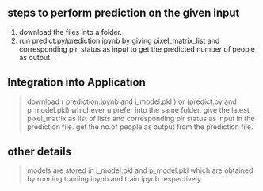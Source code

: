 ## steps to perform prediction on the given input
1) download the files into a folder.
2) run predict.py/prediction.ipynb by giving pixel_matrix_list and corresponding pir_status as input to get the predicted number of people as output.

## Integration into Application
> download ( prediction.ipynb and j_model.pkl ) or (predict.py and p_model.pkl) whichever u prefer into the same folder.
> give the latest  pixel_matrix as list of lists and corresponding pir status as input in the prediction file.
> get the no.of people as output from the prediction file.


## other details
> models are stored in j_model.pkl and p_model.pkl which are obtained by running training.ipynb and train.ipynb respectively.

